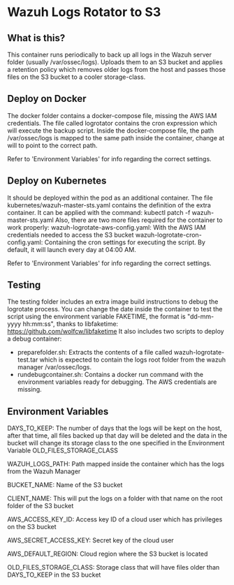 # Wazuh Logs Rotator to S3
## What is this?
This container runs periodically to back up all logs in the Wazuh server folder (usually /var/ossec/logs). Uploads them to an S3 bucket and applies a retention policy which removes older logs from the host and passes those files on the S3 bucket to a cooler storage-class.

## Deploy on Docker

The docker folder contains a docker-compose file, missing the AWS IAM credentials.
The file called logrotator contains the cron expression which will execute the backup script.
Inside the docker-compose file, the path /var/ossec/logs is mapped to the same path inside the container, change at will to point to the correct path.

Refer to 'Environment Variables' for info regarding the correct settings.

## Deploy on Kubernetes

It should be deployed within the pod as an additional container.
The file kubernetes/wazuh-master-sts.yaml contains the definition of the extra container.
It can be applied with the command: kubectl patch -f wazuh-master-sts.yaml
Also, there are two more files required for the container to work properly:
wazuh-logrotate-aws-config.yaml: With the AWS IAM credentials needed to access the S3 bucket
wazuh-logrotate-cron-config.yaml: Containing the cron settings for executing the script. By default, it will launch every day at 04:00 AM.

Refer to 'Environment Variables' for info regarding the correct settings.

## Testing

The testing folder includes an extra image build instructions to debug the logrotate process.
You can change the date inside the container to test the script using the environment variable FAKETIME, the format is "dd-mm-yyyy hh:mm:ss", thanks to libfaketime: https://github.com/wolfcw/libfaketime
It also includes two scripts to deploy a debug container:
- preparefolder.sh: Extracts the contents of a file called wazuh-logrotate-test.tar which is expected to contain the logs root folder from the wazuh manager /var/ossec/logs.
- rundebugcontainer.sh: Contains a docker run command with the environment variables ready for debugging. The AWS credentials are missing.

## Environment Variables

DAYS_TO_KEEP: The number of days that the logs will be kept on the host, after that time, all files backed up that day will be deleted and the data in the bucket will change its storage class to the one specified in the Environment Variable OLD_FILES_STORAGE_CLASS

WAZUH_LOGS_PATH: Path mapped inside the container which has the logs from the Wazuh Manager

BUCKET_NAME: Name of the S3 bucket

CLIENT_NAME: This will put the logs on a folder with that name on the root folder of the S3 bucket

AWS_ACCESS_KEY_ID: Access key ID of a cloud user which has privileges on the S3 bucket

AWS_SECRET_ACCESS_KEY: Secret key of the cloud user

AWS_DEFAULT_REGION: Cloud region where the S3 bucket is located

OLD_FILES_STORAGE_CLASS: Storage class that will have files older than DAYS_TO_KEEP in the S3 bucket
